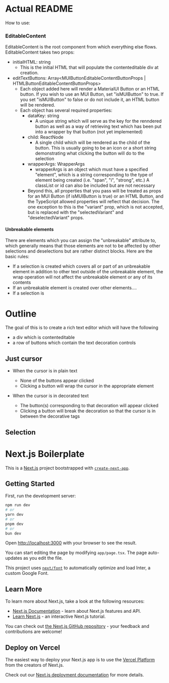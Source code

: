 # Actual README

How to use:

### EditableContent

EditableContent is the root component from which everything else flows. EditableContent takes two props: 

  - initialHTML: string
    - This is the initial HTML that will populate the contenteditable div at creation.
  - editTextButtons: Array<MUIButtonEditableContentButtonProps | HTMLButtonEditableContentButtonProps>
    - Each object added here will render a MaterialUI Button or an HTML button. If you wish to use an MUI Button, set "isMUIButton" to true. If you set "isMUIButton" to false or do not include it, an HTML button will be rendered. 
    - Each object has several required properties:
      - dataKey: string
        - A unique string which will serve as the key for the renndered button as well as a way of retrieving text which has been put into a wrapper by that button (not yet implemented)
      - child: ReactNode
        - A single child which will be rendered as the child of the button. This is usually going to be an icon or a short string demonstrating what clicking the button will do to the selection
      - wrapperArgs: WrapperArgs
        - wrapperArgs is an object which must have a specified "element", which is a string corresponding to the type of element being created (i.e. "span", "i", "strong", etc.) A classList or id can also be included but are not necessary
      - Beyond this, all properties that you pass will be treated as props for an MUI Button (if isMUIButton is true) or an HTML Button, and the TypeScript allowed properties will reflect that decision. The one exception to this is the "variant" prop, which is not accepted, but is replaced with the "selectedVariant" and "deselectedVariant" props.

#### Unbreakable elements

There are elements which you can assign the "unbreakable" attribute to, which generally means that those elements are not to be affected by other selections and deselections but are rather distinct blocks. Here are the basic rules:

  
  - If a selection is created which covers all or part of an unbreakable element in addition to other text outside of the unbreakable element, the wrap operation will not affect the unbreakable element or any of its contents
  - If an unbreakable element is created over other elements....
  - If a selection is 



# Outline

The goal of this is to create a rich text editor which will have the following

- a div which is contenteditable
- a row of buttons which contain the text decoration controls

## Just cursor

- When the cursor is in plain text
  - None of the buttons appear clicked
  - Clicking a button will wrap the cursor in the appropriate element

- When the cursor is in decorated text
  - The button(s) corresponding to that decoration will appear clicked
  - Clicking a button will break the decoration so that the cursor is in between the decorative tags

## Selection


# Next.js Boilerplate

This is a [Next.js](https://nextjs.org/) project bootstrapped with [`create-next-app`](https://github.com/vercel/next.js/tree/canary/packages/create-next-app).

## Getting Started

First, run the development server:

```bash
npm run dev
# or
yarn dev
# or
pnpm dev
# or
bun dev
```

Open [http://localhost:3000](http://localhost:3000) with your browser to see the result.

You can start editing the page by modifying `app/page.tsx`. The page auto-updates as you edit the file.

This project uses [`next/font`](https://nextjs.org/docs/basic-features/font-optimization) to automatically optimize and load Inter, a custom Google Font.

## Learn More

To learn more about Next.js, take a look at the following resources:

- [Next.js Documentation](https://nextjs.org/docs) - learn about Next.js features and API.
- [Learn Next.js](https://nextjs.org/learn) - an interactive Next.js tutorial.

You can check out [the Next.js GitHub repository](https://github.com/vercel/next.js/) - your feedback and contributions are welcome!

## Deploy on Vercel

The easiest way to deploy your Next.js app is to use the [Vercel Platform](https://vercel.com/new?utm_medium=default-template&filter=next.js&utm_source=create-next-app&utm_campaign=create-next-app-readme) from the creators of Next.js.

Check out our [Next.js deployment documentation](https://nextjs.org/docs/deployment) for more details.
